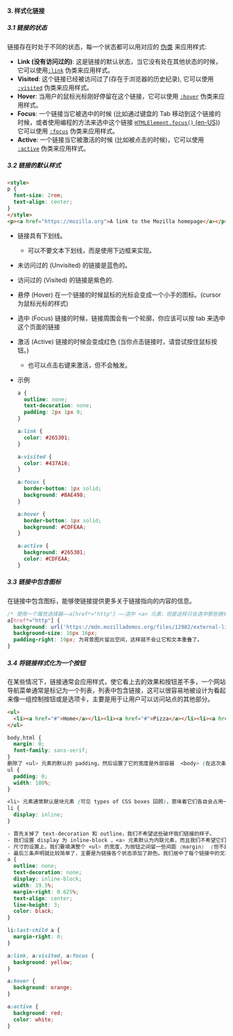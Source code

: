 #### 3. 样式化链接

##### 3.1 链接的状态

链接存在时处于不同的状态，每一个状态都可以用对应的 [伪类](https://developer.mozilla.org/en-US/docs/Learn/CSS/Building_blocks/Selectors#pseudo-classes) 来应用样式:

- **Link (没有访问过的)**: 这是链接的默认状态，当它没有处在其他状态的时候，它可以使用[`:link`](https://developer.mozilla.org/zh-CN/docs/Web/CSS/:link) 伪类来应用样式。
- **Visited**: 这个链接已经被访问过了(存在于浏览器的历史纪录), 它可以使用 [`:visited`](https://developer.mozilla.org/zh-CN/docs/Web/CSS/:visited) 伪类来应用样式。
- **Hover**: 当用户的鼠标光标刚好停留在这个链接，它可以使用 [`:hover`](https://developer.mozilla.org/zh-CN/docs/Web/CSS/:hover) 伪类来应用样式。
- **Focus**: 一个链接当它被选中的时候 (比如通过键盘的 Tab 移动到这个链接的时候，或者使用编程的方法来选中这个链接 [`HTMLElement.focus()` (en-US)](https://developer.mozilla.org/en-US/docs/Web/API/HTMLElement/focus)) 它可以使用 [`:focus`](https://developer.mozilla.org/zh-CN/docs/Web/CSS/:focus) 伪类来应用样式。
- **Active**: 一个链接当它被激活的时候 (比如被点击的时候)，它可以使用 [`:active`](https://developer.mozilla.org/zh-CN/docs/Web/CSS/:active) 伪类来应用样式。



##### 3.2 链接的默认样式

```html
<style>
p {
  font-size: 2rem;
  text-align: center;
}
</style>
<p><a href="https://mozilla.org">A link to the Mozilla homepage</a></p>
```



- 链接具有下划线。

  - 可以不要文本下划线，而是使用下边框来实现。

- 未访问过的 (Unvisited) 的链接是蓝色的。

- 访问过的 (Visited) 的链接是紫色的.

- 悬停 (Hover) 在一个链接的时候鼠标的光标会变成一个小手的图标。(cursor 为鼠标光标的样式)

- 选中 (Focus) 链接的时候，链接周围会有一个轮廓，你应该可以按 tab 来选中这个页面的链接

- 激活 (Active) 链接的时候会变成红色 (当你点击链接时，请尝试按住鼠标按钮。)

  - 也可以点击右键来激活，但不会触发。

- 示例

  ```css
  a {
    outline: none;
    text-decoration: none;
    padding: 2px 1px 0;
  }
  
  a:link {
    color: #265301;
  }
  
  a:visited {
    color: #437A16;
  }
  
  a:focus {
    border-bottom: 1px solid;
    background: #BAE498;
  }
  
  a:hover {
    border-bottom: 1px solid;
    background: #CDFEAA;
  }
  
  a:active {
    background: #265301;
    color: #CDFEAA;
  }
  ```



##### 3.3 链接中包含图标

在链接中包含图标，能够使链接提供更多关于链接指向的内容的信息。

```css
/* 使用一个属性选择器——a[href*="http"] ——选中 <a> 元素，但是这样只会选中那些拥有 href 属性，且属性的值包含 "http" 的 <a>的元素。*/
a[href*="http"] { 
  background: url('https://mdn.mozillademos.org/files/12982/external-link-52.png') no-repeat 100% 0;
  background-size: 16px 16px;
  padding-right: 19px; 为背景图片留出空间，这样就不会让它和文本重叠了。
}
```



##### 3.4 将链接样式化为一个按钮

在某些情况下，链接通常会应用样式，使它看上去的效果和按钮差不多，一个网站导航菜单通常是标记为一个列表，列表中包含链接，这可以很容易地被设计为看起来像一组控制按钮或是选项卡，主要是用于让用户可以访问站点的其他部分。

```html
<ul>
  <li><a href="#">Home</a></li><li><a href="#">Pizza</a></li><li><a href="#">Music</a></li><li><a href="#">Wombats</a></li><li><a href="#">Finland</a></li>
</ul>
```

```css
body,html {
  margin: 0;
  font-family: sans-serif;
}
删除了 <ul> 元素的默认的 padding，然后设置了它的宽度是外部容器  <body> (在这次条件下) 的 100% 。
ul {
  padding: 0;
  width: 100%;
}

<li> 元素通常默认是块元素 (可见 types of CSS boxes 回顾)，意味着它们各自会占用一行，在这个例子中，我们创建了一组水平列表的链接。
li {
  display: inline;
}

- 首先关掉了 text-decoration 和 outline，我们不希望这些破坏我们链接的样子。
- 我们设置 display 为 inline-block ，<a> 元素默认为内联元素，而且我们不希望它们像值为 block 时一样，线条超出自己的内容，我们确实想要控制它们的大小inline-block 允许我们这样做。
- 尺寸的设置上，我们要填满整个 <ul> 的宽度，为按钮之间留一些间距 (margin)  (但不是右边边缘的间距)，我们有 5 个按钮需要容纳，所以它们的大小应该一样。为了做到这一点，我们设置 width 为 19.5%，然后 margin-right 为 0.625%. 你会注意到所有宽度加起来是 100.625%, 这样会让最后一个按钮溢出 <ul> ，然后显示到下一行中。但是，我们使用了下一条规则让它恢复到了 100%，
- 最后三条声明就比较简单了，主要是为链接各个状态添加了颜色。我们居中了每个链接中的文本，设置 line-height 为 3， 让按钮有一些高度 (这也具有垂直居中文本的优点)，并设置文本的颜色为黑色
a {
  outline: none;
  text-decoration: none;
  display: inline-block;
  width: 19.5%;
  margin-right: 0.625%;
  text-align: center;
  line-height: 3;
  color: black;
}

li:last-child a {
  margin-right: 0;
}

a:link, a:visited, a:focus {
  background: yellow;
}

a:hover {
  background: orange;
}

a:active {
  background: red;
  color: white;
}
```

